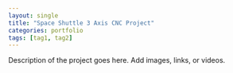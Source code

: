 ```yaml
---
layout: single
title: "Space Shuttle 3 Axis CNC Project"
categories: portfolio
tags: [tag1, tag2]
---
```


Description of the project goes here. Add images, links, or videos.
